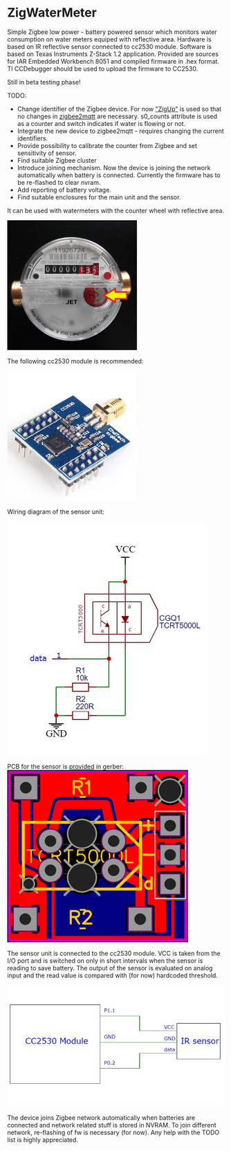 # ZigWaterMeter

Simple Zigbee low power - battery powered sensor which monitors water consumption on water meters equiped with reflective area.
Hardware is based on IR reflective sensor connected to cc2530 module.
Software is based on Texas Instruments Z-Stack 1.2 application.
Provided are sources for IAR Embedded Workbench 8051 and compiled firmware in .hex format. TI CCDebugger should be used to upload the firmware to CC2530.

Still in beta testing phase!

TODO:
- Change identifier of the Zigbee device. For now ["ZigUp"](https://github.com/formtapez/ZigUP) is used so that no changes in [zigbee2mqtt](http://zigbee2mqtt.io) are necessary. s0_counts attribute is used as a counter and switch indicates if water is flowing or not.
- Integrate the new device to zigbee2mqtt - requires changing the current identifiers.
- Provide possibility to calibrate the counter from Zigbee and set sensitivity of sensor.
- Find suitable Zigbee cluster
- Introduce joining mechanism. Now the device is joining the network automatically when battery is connected. Currently the firmware has to be re-flashed to clear nvram.
- Add reporting of battery voltage.
- Find suitable enclosures for the main unit and the sensor.

<p>It can be used with watermeters with the counter wheel with reflective area.</p>
<img src="https://github.com/pedroke/ZigWaterMeter/blob/master/images/watermeter.jpg" width="300px">

<p>The following cc2530 module is recommended:</p>
<img src="https://github.com/pedroke/ZigWaterMeter/blob/master/images/module.jpg" width="300px">

<p>Wiring diagram of the sensor unit:</p>
<img src="https://github.com/pedroke/ZigWaterMeter/blob/master/images/schematic.jpg">

PCB for the sensor is [provided](https://github.com/pedroke/ZigWaterMeter/blob/master/pcb/gerber_reflection_sensor.zip) in gerber:
<img src="https://github.com/pedroke/ZigWaterMeter/blob/master/images/pcb.jpg">

<p>The sensor unit is connected to the cc2530 module. VCC is taken from the I/O port and is switched on only in short intervals when the sensor is reading to save battery. The output of the sensor is evaluated on analog input and the read value is compared with (for now) hardcoded threshold.</p>
<img src="https://github.com/pedroke/ZigWaterMeter/blob/master/images/connection.jpg">

The device joins Zigbee network automatically when batteries are connected and network related stuff is stored in NVRAM. To join different network, re-flashing of fw is necessary (for now).
Any help with the TODO list is highly appreciated.
